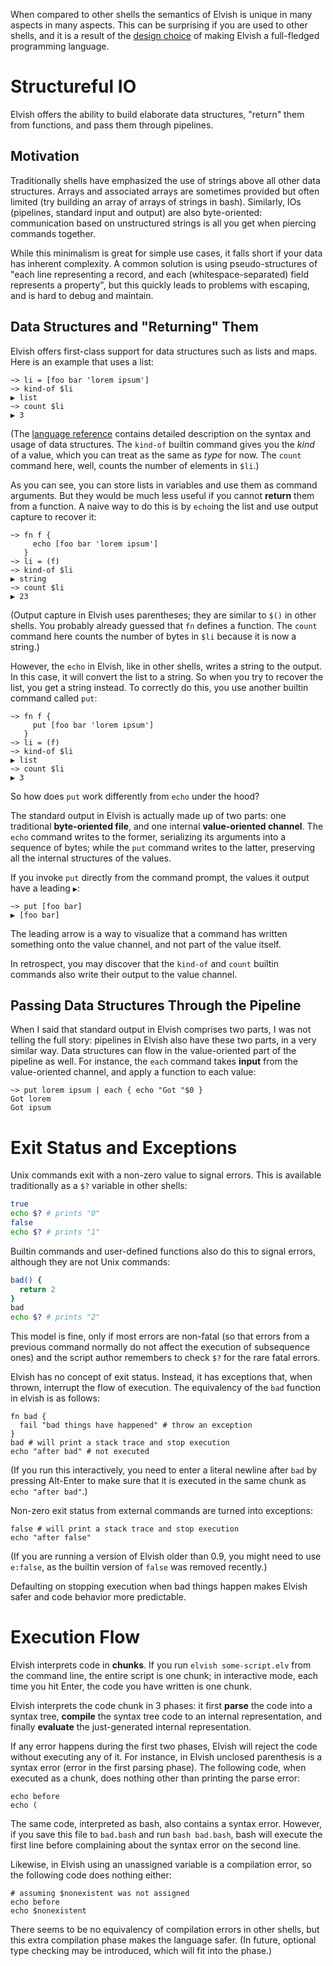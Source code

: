 When compared to other shells the semantics of Elvish is unique in many
aspects in many aspects. This can be surprising if you are used to other
shells, and it is a result of the [design choice](/ref/philosophy.html) of
making Elvish a full-fledged programming language.

# Structureful IO

Elvish offers the ability to build elaborate data structures, "return" them
from functions, and pass them through pipelines.

## Motivation

Traditionally shells have emphasized the use of strings above all other data
structures. Arrays and associated arrays are sometimes provided but often
limited (try building an array of arrays of strings in bash). Similarly, IOs
(pipelines, standard input and output) are also byte-oriented: communication
based on unstructured strings is all you get when piercing commands together.

While this minimalism is great for simple use cases, it falls short if your
data has inherent complexity. A common solution is using pseudo-structures of
"each line representing a record, and each (whitespace-separated) field
represents a property", but this quickly leads to problems with escaping, and
is hard to debug and maintain.

## Data Structures and "Returning" Them

Elvish offers first-class support for data structures such as lists and maps. Here is an example that uses a list:

```elvish-transcript
~> li = [foo bar 'lorem ipsum']
~> kind-of $li
▶ list
~> count $li
▶ 3
```

(The [language reference](/ref/lang.html) contains detailed description on the
syntax and usage of data structures. The `kind-of` builtin command gives you
the *kind* of a value, which you can treat as the same as *type* for now. The
`count` command here, well, counts the number of elements in `$li`.)

As you can see, you can store lists in variables and use them as command
arguments. But they would be much less useful if you cannot **return** them
from a function. A naive way to do this is by `echo`ing the list and use output
capture to recover it:

```elvish-transcript
~> fn f {
     echo [foo bar 'lorem ipsum']
   }
~> li = (f)
~> kind-of $li
▶ string
~> count $li
▶ 23
```

(Output capture in Elvish uses parentheses; they are similar to `$()` in other
shells. You probably already guessed that `fn` defines a function. The `count`
command here counts the number of bytes in `$li` because it is now a string.)

However, the `echo` in Elvish, like in other shells, writes a string to the
output. In this case, it will convert the list to a string. So when you try to
recover the list, you get a string instead. To correctly do this, you use
another builtin command called `put`:

```elvish-transcript
~> fn f {
     put [foo bar 'lorem ipsum']
   }
~> li = (f)
~> kind-of $li
▶ list
~> count $li
▶ 3
```

So how does `put` work differently from `echo` under the hood?

The standard output in Elvish is actually made up of two parts: one traditional
**byte-oriented file**, and one internal **value-oriented channel**. The `echo`
command writes to the former, serializing its arguments into a sequence of
bytes; while the `put` command writes to the latter, preserving all the
internal structures of the values.

If you invoke `put` directly from the command prompt, the values it output have
a leading `▶`:

```elvish-transcript
~> put [foo bar]
▶ [foo bar]
```

The leading arrow is a way to visualize that a command has written something
onto the value channel, and not part of the value itself.

In retrospect, you may discover that the `kind-of` and `count` builtin commands
also write their output to the value channel.


## Passing Data Structures Through the Pipeline

When I said that standard output in Elvish comprises two parts, I was not
telling the full story: pipelines in Elvish also have these two parts, in a
very similar way. Data structures can flow in the value-oriented part of the
pipeline as well. For instance, the `each` command takes **input** from the
value-oriented channel, and apply a function to each value:

```elvish-transcript
~> put lorem ipsum | each { echo "Got "$0 }
Got lorem
Got ipsum
```


# Exit Status and Exceptions

Unix commands exit with a non-zero value to signal errors. This is available
traditionally as a `$?` variable in other shells:

```bash
true
echo $? # prints "0"
false
echo $? # prints "1"
```

Builtin commands and user-defined functions also do this to signal errors,
although they are not Unix commands:

```bash
bad() {
  return 2
}
bad
echo $? # prints "2"
```

This model is fine, only if most errors are non-fatal (so that errors from a
previous command normally do not affect the execution of subsequence ones) and
the script author remembers to check `$?` for the rare fatal errors.

Elvish has no concept of exit status. Instead, it has exceptions that, when
thrown, interrupt the flow of execution. The equivalency of the `bad` function
in elvish is as follows:

```elvish
fn bad {
  fail "bad things have happened" # throw an exception
}
bad # will print a stack trace and stop execution
echo "after bad" # not executed
```

(If you run this interactively, you need to enter a literal newline after
`bad` by pressing <span class="key">Alt-Enter</span> to make sure that it is
executed in the same chunk as `echo "after bad"`.)

Non-zero exit status from external commands are turned into exceptions:

```elvish
false # will print a stack trace and stop execution
echo "after false"
```

(If you are running a version of Elvish older than 0.9, you might need to use
`e:false`, as the builtin version of `false` was removed recently.)

Defaulting on stopping execution when bad things happen makes Elvish safer and
code behavior more predictable.


# Execution Flow

Elvish interprets code in **chunks**. If you run `elvish some-script.elv` from
the command line, the entire script is one chunk; in interactive mode, each
time you hit Enter, the code you have written is one chunk.

Elvish interprets the code chunk in 3 phases: it first **parse** the code into
a syntax tree, **compile** the syntax tree code to an internal representation,
and finally **evaluate** the just-generated internal representation.

If any error happens during the first two phases, Elvish will reject the code
without executing any of it. For instance, in Elvish unclosed parenthesis is a
syntax error (error in the first parsing phase). The following code, when
executed as a chunk, does nothing other than printing the parse error:

```elvish-bad
echo before
echo (
```

The same code, interpreted as bash, also contains a syntax error. However, if
you save this file to `bad.bash` and run `bash bad.bash`, bash will execute the
first line before complaining about the syntax error on the second line.

Likewise, in Elvish using an unassigned variable is a compilation error, so the
following code does nothing either:

```elvish
# assuming $nonexistent was not assigned
echo before
echo $nonexistent
```

There seems to be no equivalency of compilation errors in other shells, but
this extra compilation phase makes the language safer. (In future, optional
type checking may be introduced, which will fit into the phase.)
